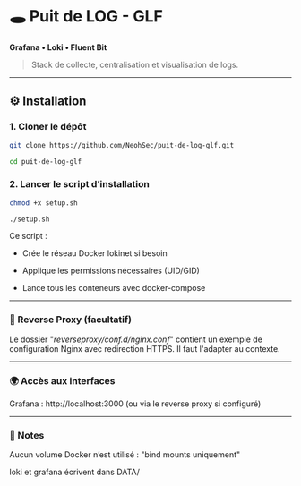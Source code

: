 # 🕳️ Puit de LOG - GLF  
**Grafana • Loki • Fluent Bit**

> Stack de collecte, centralisation et visualisation de logs.

---

## ⚙️ Installation

### 1. Cloner le dépôt

```bash
git clone https://github.com/NeohSec/puit-de-log-glf.git
```
```bash
cd puit-de-log-glf
```
### 2. Lancer le script d’installation

```bash
chmod +x setup.sh
```
```bash
./setup.sh
```

Ce script :

- Crée le réseau Docker lokinet si besoin

- Applique les permissions nécessaires (UID/GID)

- Lance tous les conteneurs avec docker-compose

---

### 🔐 Reverse Proxy (facultatif)

Le dossier "*reverseproxy/conf.d/nginx.conf*" contient un exemple de configuration Nginx avec redirection HTTPS.
Il faut l'adapter au contexte.

 ---

### 🌍 Accès aux interfaces

Grafana : http://localhost:3000
(ou via le reverse proxy si configuré)

---

### 🧾 Notes

Aucun volume Docker n’est utilisé : "bind mounts uniquement"

loki et grafana écrivent dans DATA/

